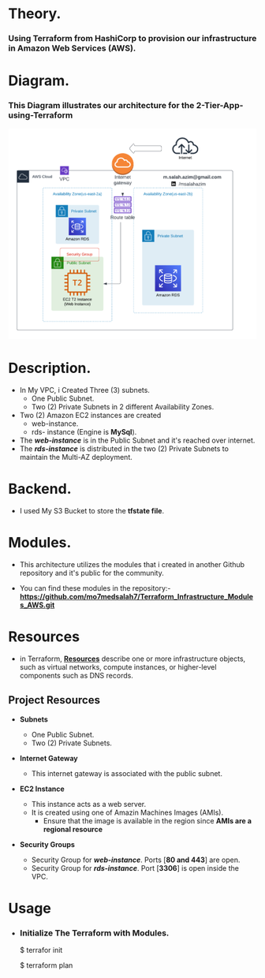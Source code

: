 # Theory.

### Using Terraform from HashiCorp to provision our infrastructure in Amazon Web Services (AWS).

# Diagram.

### This Diagram illustrates our architecture for the 2-Tier-App-using-Terraform

![alt text](https://github.com/mo7medsalah7/2-Tier-App-using-Terraform/blob/main/Assignment_Diagram.png)

# Description.

- In My VPC, i Created Three (3) subnets.
  - One Public Subnet.
  - Two (2) Private Subnets in 2 different Availability Zones.
- Two (2) Amazon EC2 instances are created
  - web-instance.
  - rds- instance (Engine is **MySql**).
- The **_web-instance_** is in the Public Subnet and it's reached over internet.
- The **_rds-instance_** is distributed in the two (2) Private Subnets to maintain the Multi-AZ deployment.

# Backend.

- I used My S3 Bucket to store the **tfstate file**.

# Modules.

- This architecture utilizes the modules that i created in another Github repository and it's public for the community.

- You can find these modules in the repository:- **https://github.com/mo7medsalah7/Terraform_Infrastructure_Modules_AWS.git**

# Resources

- in Terraform, <u>**Resources**</u> describe one or more infrastructure objects, such as virtual networks, compute instances, or higher-level components such as DNS records.

## Project Resources

- **Subnets**

  - One Public Subnet.
  - Two (2) Private Subnets.

- **Internet Gateway**

  - This internet gateway is associated with the public subnet.

- **EC2 Instance**

  - This instance acts as a web server.
  - It is created using one of Amazin Machines Images (AMIs).
    - Ensure that the image is available in the region since **AMIs are a regional resource**

- **Security Groups**
  - Security Group for **_web-instance_**. Ports [**80 and 443**] are open.
  - Security Group for **_rds-instance_**. Port [**3306**] is open inside the VPC.

# Usage

- ### Initialize The Terraform with Modules.

  $ terrafor init

  $ terraform plan
